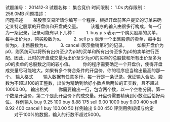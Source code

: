 试题编号：	201412-3
试题名称：	集合竞价
时间限制：	1.0s
内存限制：	256.0MB
问题描述：	
问题描述
　　某股票交易所请你编写一个程序，根据开盘前客户提交的订单来确定某特定股票的开盘价和开盘成交量。
　　该程序的输入由很多行构成，每一行为一条记录，记录可能有以下几种：
　　1. buy p s 表示一个购买股票的买单，每手出价为p，购买股数为s。
　　2. sell p s 表示一个出售股票的卖单，每手出价为p，出售股数为s。
　　3. cancel i表示撤销第i行的记录。
　　如果开盘价为p0，则系统可以将所有出价至少为p0的买单和所有出价至多为p0的卖单进行匹配。因此，此时的开盘成交量为出价至少为p0的买单的总股数和所有出价至多为p0的卖单的总股数之间的较小值。
　　你的程序需要确定一个开盘价，使得开盘成交量尽可能地大。如果有多个符合条件的开盘价，你的程序应当输出最高的那一个。
输入格式
　　输入数据有任意多行，每一行是一条记录。保证输入合法。股数为不超过108的正整数，出价为精确到恰好小数点后两位的正实数，且不超过10000.00。
输出格式
　　你需要输出一行，包含两个数，以一个空格分隔。第一个数是开盘价，第二个是此开盘价下的成交量。开盘价需要精确到小数点后恰好两位。
样例输入
buy 9.25 100
buy 8.88 175
sell 9.00 1000
buy 9.00 400
sell 8.92 400
cancel 1
buy 100.00 50
样例输出
9.00 450
评测用例规模与约定
　　对于100%的数据，输入的行数不超过5000。
